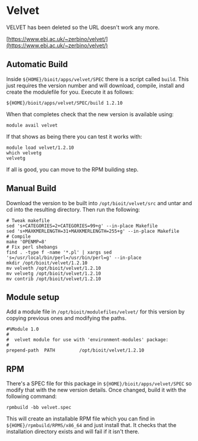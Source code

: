 # Velvet

VELVET has been deleted so the URL doesn't work any more.

[https://www.ebi.ac.uk/~zerbino/velvet/](https://www.ebi.ac.uk/~zerbino/velvet/)

## Automatic Build

Inside `${HOME}/bioit/apps/velvet/SPEC` there is a script called `build`. This just requires the version number and will download, compile, install and create the modulefile for you. Execute it as follows: 

    ${HOME}/bioit/apps/velvet/SPEC/build 1.2.10

When that completes check that the new version is available using:

    module avail velvet

If that shows as being there you can test it works with:

    module load velvet/1.2.10
    which velvetg
    velvetg

If all is good, you can move to the RPM building step.

## Manual Build

Download the version to be built into `/opt/bioit/velvet/src` and untar and cd into the resulting directory. Then run the following:

    # Tweak makefile
    sed 's+CATEGORIES=2+CATEGORIES=99+g' --in-place Makefile
    sed 's+MAXKMERLENGTH=31+MAXKMERLENGTH=255+g' --in-place Makefile
    # Compile
    make 'OPENMP=8'
    # Fix perl shebangs
    find . -type f -name '*.pl' | xargs sed 's=/usr/local/bin/perl=/usr/bin/perl=g' --in-place
    mkdir /opt/bioit/velvet/1.2.10
    mv velveth /opt/bioit/velvet/1.2.10
    mv velvetg /opt/bioit/velvet/1.2.10
    mv contrib /opt/bioit/velvet/1.2.10

## Module setup

Add a module file in `/opt/bioit/modulefiles/velvet/` for this version by copying previous ones and modifying the paths.

    #%Module 1.0
    #
    #  velvet module for use with 'environment-modules' package:
    #
    prepend-path  PATH         /opt/bioit/velvet/1.2.10

## RPM

There's a SPEC file for this package in `${HOME}/bioit/apps/velvet/SPEC` so modify that with the new version details. Once changed, build it with the following command:

    rpmbuild -bb velvet.spec

This will create an installable RPM file which you can find in `${HOME}/rpmbuild/RPMS/x86_64` and just install that. It checks that the installation directory exists and will fail if it isn't there.
